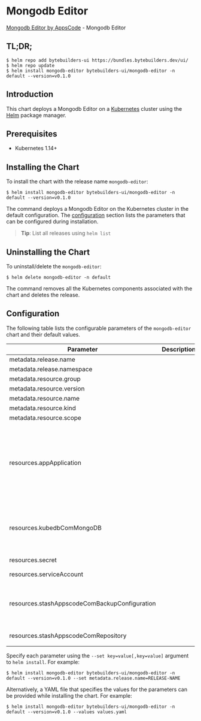 # Mongodb Editor

[Mongodb Editor by AppsCode](https://byte.builders) - Mongodb Editor

## TL;DR;

```console
$ helm repo add bytebuilders-ui https://bundles.bytebuilders.dev/ui/
$ helm repo update
$ helm install mongodb-editor bytebuilders-ui/mongodb-editor -n default --version=v0.1.0
```

## Introduction

This chart deploys a Mongodb Editor on a [Kubernetes](http://kubernetes.io) cluster using the [Helm](https://helm.sh) package manager.

## Prerequisites

- Kubernetes 1.14+

## Installing the Chart

To install the chart with the release name `mongodb-editor`:

```console
$ helm install mongodb-editor bytebuilders-ui/mongodb-editor -n default --version=v0.1.0
```

The command deploys a Mongodb Editor on the Kubernetes cluster in the default configuration. The [configuration](#configuration) section lists the parameters that can be configured during installation.

> **Tip**: List all releases using `helm list`

## Uninstalling the Chart

To uninstall/delete the `mongodb-editor`:

```console
$ helm delete mongodb-editor -n default
```

The command removes all the Kubernetes components associated with the chart and deletes the release.

## Configuration

The following table lists the configurable parameters of the `mongodb-editor` chart and their default values.

|                   Parameter                   | Description |                                                                                                                                                                                                                                                                                                                                                                                                                                                       Default                                                                                                                                                                                                                                                                                                                                                                                                                                                        |
|-----------------------------------------------|-------------|----------------------------------------------------------------------------------------------------------------------------------------------------------------------------------------------------------------------------------------------------------------------------------------------------------------------------------------------------------------------------------------------------------------------------------------------------------------------------------------------------------------------------------------------------------------------------------------------------------------------------------------------------------------------------------------------------------------------------------------------------------------------------------------------------------------------------------------------------------------------------------------------------------------------|
| metadata.release.name                         |             | `RELEASE-NAME`                                                                                                                                                                                                                                                                                                                                                                                                                                                                                                                                                                                                                                                                                                                                                                                                                                                                                                       |
| metadata.release.namespace                    |             | `default`                                                                                                                                                                                                                                                                                                                                                                                                                                                                                                                                                                                                                                                                                                                                                                                                                                                                                                            |
| metadata.resource.group                       |             | `kubedb.com`                                                                                                                                                                                                                                                                                                                                                                                                                                                                                                                                                                                                                                                                                                                                                                                                                                                                                                         |
| metadata.resource.version                     |             | `v1alpha2`                                                                                                                                                                                                                                                                                                                                                                                                                                                                                                                                                                                                                                                                                                                                                                                                                                                                                                           |
| metadata.resource.name                        |             | `mongodbs`                                                                                                                                                                                                                                                                                                                                                                                                                                                                                                                                                                                                                                                                                                                                                                                                                                                                                                           |
| metadata.resource.kind                        |             | `MongoDB`                                                                                                                                                                                                                                                                                                                                                                                                                                                                                                                                                                                                                                                                                                                                                                                                                                                                                                            |
| metadata.resource.scope                       |             | `Namespaced`                                                                                                                                                                                                                                                                                                                                                                                                                                                                                                                                                                                                                                                                                                                                                                                                                                                                                                         |
| resources.appApplication                      |             | `{"apiVersion":"app.k8s.io/v1beta1","kind":"Application","metadata":{"name":"mongodb-editor","namespace":"default"},"spec":{"assemblyPhase":"Ready","componentKinds":[{"group":"app.k8s.io","kind":"Application"},{"group":"kubedb.com","kind":"MongoDB"},{"group":"","kind":"ServiceAccount"},{"group":"stash.appscode.com","kind":"BackupConfiguration"},{"group":"stash.appscode.com","kind":"Repository"},{"group":"","kind":"Secret"}],"descriptor":{"description":"MongoDB Editor UI Options","icons":[{"src":"https://cdn.appscode.com/images/products/kubedb/kubedb-community-icon.png","type":"image/png"}],"links":[{"description":"website","url":"https://byte.builders"}],"maintainers":[{"email":"support@appscode.com","name":"appscode"}],"type":"mongodbs.kubedb.com"},"selector":{"matchLabels":{"app.kubernetes.io/instance":"mongodb-editor","app.kubernetes.io/name":"mongodbs.kubedb.com"}}}}` |
| resources.kubedbComMongoDB                    |             | `{"apiVersion":"kubedb.com/v1alpha2","kind":"MongoDB","metadata":{"name":"mongodb-editor","namespace":"default"},"spec":{"clusterAuthMode":"keyFile","shardTopology":{"configServer":{"replicas":3,"storage":{"accessModes":["ReadWriteOnce"],"resources":{"requests":{"storage":"10Gi"}}}},"mongos":{"replicas":2},"shard":{"replicas":3,"shards":3,"storage":{"accessModes":["ReadWriteOnce"],"resources":{"requests":{"storage":"10Gi"}}}}},"sslMode":"disabled","storage":{"accessModes":["ReadWriteOnce"],"resources":{"requests":{"storage":"10Gi"}}},"storageType":"Durable","terminationPolicy":"WipeOut","version":"3.4.17"}}`                                                                                                                                                                                                                                                                              |
| resources.secret                              |             | `{"apiVersion":"v1","data":null,"kind":"Secret","metadata":{"name":"mongodb-editor","namespace":"default"},"type":"Opaque"}`                                                                                                                                                                                                                                                                                                                                                                                                                                                                                                                                                                                                                                                                                                                                                                                         |
| resources.serviceAccount                      |             | `{"apiVersion":"v1","kind":"ServiceAccount","metadata":{"name":"mongodb-editor","namespace":"default"}}`                                                                                                                                                                                                                                                                                                                                                                                                                                                                                                                                                                                                                                                                                                                                                                                                             |
| resources.stashAppscodeComBackupConfiguration |             | `{"apiVersion":"stash.appscode.com/v1beta1","kind":"BackupConfiguration","metadata":{"name":"mongodb-editor","namespace":"default"},"spec":{"repository":{"name":"mongodb-editor"},"retentionPolicy":{"keepLast":5,"name":"keep-last-5","prune":true},"runtimeSettings":{"container":{"resources":{},"securityContext":{}},"pod":{"securityContext":{}}},"schedule":"0 */8 * * *","target":{"ref":{"apiVersion":"appcatalog.appscode.com/v1alpha1","kind":"AppBinding","name":"mongodb-editor"}},"task":{"name":"mongodb-backup-3.4.17"}}}`                                                                                                                                                                                                                                                                                                                                                                          |
| resources.stashAppscodeComRepository          |             | `{"apiVersion":"stash.appscode.com/v1alpha1","kind":"Repository","metadata":{"name":"mongodb-editor","namespace":"default"},"spec":{"backend":{"s3":{"bucket":"kubedb-demo","prefix":"/profiles"},"storageSecretName":"mongodb-editor"}}}`                                                                                                                                                                                                                                                                                                                                                                                                                                                                                                                                                                                                                                                                           |


Specify each parameter using the `--set key=value[,key=value]` argument to `helm install`. For example:

```console
$ helm install mongodb-editor bytebuilders-ui/mongodb-editor -n default --version=v0.1.0 --set metadata.release.name=RELEASE-NAME
```

Alternatively, a YAML file that specifies the values for the parameters can be provided while
installing the chart. For example:

```console
$ helm install mongodb-editor bytebuilders-ui/mongodb-editor -n default --version=v0.1.0 --values values.yaml
```
